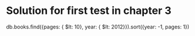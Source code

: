 # Solution for first test in chapter 3

db.books.find({pages: { $lt: 10},  year: { $lt: 2012}}).sort({year: -1, pages: 1})